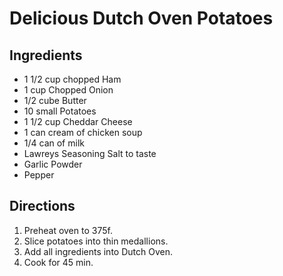 # Delicious Dutch Oven Potatoes #

## Ingredients ##

- 1 1/2 cup chopped Ham
- 1 cup Chopped Onion
- 1/2 cube Butter
- 10 small Potatoes
- 1 1/2 cup Cheddar Cheese
- 1 can cream of chicken soup
- 1/4 can of milk
- Lawreys Seasoning Salt to taste
- Garlic Powder
- Pepper

## Directions ##

1. Preheat oven to 375f.
2. Slice potatoes into thin medallions.
2. Add all ingredients into Dutch Oven.
3. Cook for 45 min.